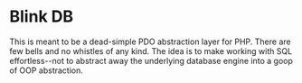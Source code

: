 # Blink DB
This is meant to be a dead-simple PDO abstraction layer for PHP.  There are few bells and no whistles of any kind.  The idea is to make working with SQL effortless--not to abstract away the underlying database engine into a goop of OOP abstraction.


